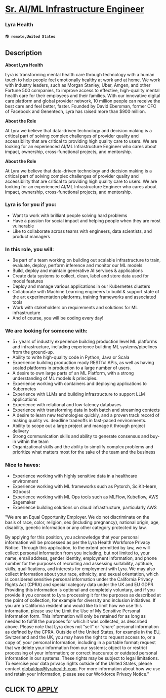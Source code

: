# [Sr. AI/ML Infrastructure Engineer](https://www.remotewlb.com/apply/sr-ai-ml-infrastructure-engineer)  
### Lyra Health  
#### `🌎 remote,United States`  

## Description

 **About Lyra Health**

Lyra is transforming mental health care through technology with a human touch to help people feel emotionally healthy at work and at home. We work with industry leaders, such as Morgan Stanley, Uber, Amgen, and other Fortune 500 companies, to improve access to effective, high-quality mental health care for their employees and their families. With our innovative digital care platform and global provider network, 10 million people can receive the best care and feel better, faster. Founded by David Ebersman, former CFO of Facebook and Genentech, Lyra has raised more than $900 million.

  

 **About the Role**

At Lyra we believe that data-driven technology and decision making is a critical part of solving complex challenges of provider quality and accessibility that are critical to providing high quality care to users. We are looking for an experienced AI/ML Infrastructure Engineer who cares about impact, ownership, cross-functional projects, and mentorship.

  

 **About the Role**

At Lyra we believe that data-driven technology and decision making is a critical part of solving complex challenges of provider quality and accessibility that are critical to providing high quality care to users. We are looking for an experienced AI/ML Infrastructure Engineer who cares about impact, ownership, cross-functional projects, and mentorship.

  

### Lyra is for you if you:

* Want to work with brilliant people solving hard problems
* Have a passion for social impact and helping people when they are most vulnerable
* Like to collaborate across teams with engineers, data scientists, and product managers

  

### In this role, you will:

* Be part of a team working on building out scalable infrastructure to train, evaluate, deploy, perform inference and monitor our ML models
* Build, deploy and maintain generative AI services & applications 
* Create data systems to collect, clean, label and store data used for model features
* Deploy and manage various applications in our Kubernetes clusters
* Collaborate with Machine Learning engineers to build & support state of the art experimentation platforms, training frameworks and associated tools
* Work with stakeholders on requirements and solutions for ML infrastructure
* And of course, you will be coding every day!

  

### We are looking for someone with:

* 5+ years of industry experience building production level ML platforms and infrastructure, including experience building ML systems/pipelines from the ground-up.
* Ability to write high-quality code in Python, Java or Scala
* Experience building production ready RESTful APIs, as well as having scaled platforms in production to a large number of users.
* A desire to own large parts of an ML Platform, with a strong understanding of ML models & principles.
* Experience working with containers and deploying applications to Kubernetes
* Experience with LLMs and building infrastructure to support LLM applications
* Experience with relational and low-latency databases
* Experience with transforming data in both batch and streaming contexts
* A desire to learn new technologies quickly, and a proven track record of making quality vs. deadline tradeoffs in fast-paced environments.
* Ability to scope out a large project and manage it through project delivery 
* Strong communication skills and ability to generate consensus and buy-in within the team
* Organizational skills and the ability to simplify complex problems and prioritize what matters most for the sake of the team and the business

  

### Nice to haves:

* Experience working with highly sensitive data in a healthcare environment
* Experience working with ML frameworks such as Pytorch, SciKit-learn, XGboost
* Experience working with ML Ops tools such as MLFlow, Kubeflow, AWS Sagemaker
* Experience building solutions on cloud infrastructure, particularly AWS

  

"We are an Equal Opportunity Employer. We do not discriminate on the basis of race, color, religion, sex (including pregnancy), national origin, age, disability, genetic information or any other category protected by law.

  

By applying for this position, you acknowledge that your personal information will be processed as per the Lyra Health Workforce Privacy Notice. Through this application, to the extent permitted by law, we will collect personal information from you including, but not limited to, your name, email address, gender identity, employment information, and phone number for the purposes of recruiting and assessing suitability, aptitude, skills, qualifications, and interests for employment with Lyra. We may also collect information about your race, ethnicity, and sexual orientation, which is considered sensitive personal information under the California Privacy Rights Act (CPRA) and special category data under the UK and EU GDPR. Providing this information is optional and completely voluntary, and if you provide it you consent to Lyra processing it for the purposes as described at the point of collection, for example for diversity and inclusion initiatives. If you are a California resident and
would like to limit how we use this information, please use the Limit the Use of My Sensitive Personal Information form. This information will only be retained for as long as needed to fulfill the purposes for which it was collected, as described above. Please note that Lyra does not “sell” or “share” personal information as defined by the CPRA. Outside of the United States, for example in the EU, Switzerland and the UK, you may have the right to request access to, or a copy of, your personal information, including in a portable format; request that we delete your information from our systems; object to or restrict processing of your information; or correct inaccurate or outdated personal information in our systems. These rights may be subject to legal limitations. To exercise your data privacy rights outside of the United States, please contact globaldpo@lyrahealth.com. For more information about how we use and retain your information, please see our Workforce Privacy Notice."

  
## CLICK TO [APPLY](https://www.remotewlb.com/apply/sr-ai-ml-infrastructure-engineer)

